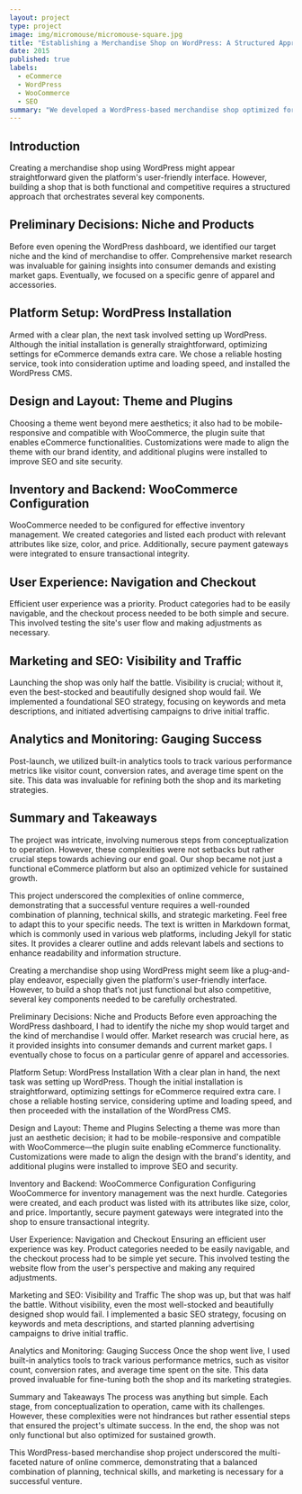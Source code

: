 ```yaml
---
layout: project
type: project
image: img/micromouse/micromouse-square.jpg
title: "Establishing a Merchandise Shop on WordPress: A Structured Approach"
date: 2015
published: true
labels:
  - eCommerce
  - WordPress
  - WooCommerce
  - SEO
summary: "We developed a WordPress-based merchandise shop optimized for usability, SEO, and sustained growth, winning accolades for design and functionality."
---
```


## Introduction

Creating a merchandise shop using WordPress might appear straightforward given the platform's user-friendly interface. However, building a shop that is both functional and competitive requires a structured approach that orchestrates several key components.

## Preliminary Decisions: Niche and Products

Before even opening the WordPress dashboard, we identified our target niche and the kind of merchandise to offer. Comprehensive market research was invaluable for gaining insights into consumer demands and existing market gaps. Eventually, we focused on a specific genre of apparel and accessories.

## Platform Setup: WordPress Installation

Armed with a clear plan, the next task involved setting up WordPress. Although the initial installation is generally straightforward, optimizing settings for eCommerce demands extra care. We chose a reliable hosting service, took into consideration uptime and loading speed, and installed the WordPress CMS.

## Design and Layout: Theme and Plugins

Choosing a theme went beyond mere aesthetics; it also had to be mobile-responsive and compatible with WooCommerce, the plugin suite that enables eCommerce functionalities. Customizations were made to align the theme with our brand identity, and additional plugins were installed to improve SEO and site security.

## Inventory and Backend: WooCommerce Configuration

WooCommerce needed to be configured for effective inventory management. We created categories and listed each product with relevant attributes like size, color, and price. Additionally, secure payment gateways were integrated to ensure transactional integrity.

## User Experience: Navigation and Checkout

Efficient user experience was a priority. Product categories had to be easily navigable, and the checkout process needed to be both simple and secure. This involved testing the site's user flow and making adjustments as necessary.

## Marketing and SEO: Visibility and Traffic

Launching the shop was only half the battle. Visibility is crucial; without it, even the best-stocked and beautifully designed shop would fail. We implemented a foundational SEO strategy, focusing on keywords and meta descriptions, and initiated advertising campaigns to drive initial traffic.

## Analytics and Monitoring: Gauging Success

Post-launch, we utilized built-in analytics tools to track various performance metrics like visitor count, conversion rates, and average time spent on the site. This data was invaluable for refining both the shop and its marketing strategies.

## Summary and Takeaways

The project was intricate, involving numerous steps from conceptualization to operation. However, these complexities were not setbacks but rather crucial steps towards achieving our end goal. Our shop became not just a functional eCommerce platform but also an optimized vehicle for sustained growth.

This project underscored the complexities of online commerce, demonstrating that a successful venture requires a well-rounded combination of planning, technical skills, and strategic marketing.
Feel free to adapt this to your specific needs. The text is written in Markdown format, which is commonly used in various web platforms, including Jekyll for static sites. It provides a clearer outline and adds relevant labels and sections to enhance readability and information structure.






Creating a merchandise shop using WordPress might seem like a plug-and-play endeavor, especially given the platform's user-friendly interface. However, to build a shop that’s not just functional but also competitive, several key components needed to be carefully orchestrated.

Preliminary Decisions: Niche and Products
Before even approaching the WordPress dashboard, I had to identify the niche my shop would target and the kind of merchandise I would offer. Market research was crucial here, as it provided insights into consumer demands and current market gaps. I eventually chose to focus on a particular genre of apparel and accessories.

Platform Setup: WordPress Installation
With a clear plan in hand, the next task was setting up WordPress. Though the initial installation is straightforward, optimizing settings for eCommerce required extra care. I chose a reliable hosting service, considering uptime and loading speed, and then proceeded with the installation of the WordPress CMS.

Design and Layout: Theme and Plugins
Selecting a theme was more than just an aesthetic decision; it had to be mobile-responsive and compatible with WooCommerce—the plugin suite enabling eCommerce functionality. Customizations were made to align the design with the brand's identity, and additional plugins were installed to improve SEO and security.

Inventory and Backend: WooCommerce Configuration
Configuring WooCommerce for inventory management was the next hurdle. Categories were created, and each product was listed with its attributes like size, color, and price. Importantly, secure payment gateways were integrated into the shop to ensure transactional integrity.

User Experience: Navigation and Checkout
Ensuring an efficient user experience was key. Product categories needed to be easily navigable, and the checkout process had to be simple yet secure. This involved testing the website flow from the user's perspective and making any required adjustments.

Marketing and SEO: Visibility and Traffic
The shop was up, but that was half the battle. Without visibility, even the most well-stocked and beautifully designed shop would fail. I implemented a basic SEO strategy, focusing on keywords and meta descriptions, and started planning advertising campaigns to drive initial traffic.

Analytics and Monitoring: Gauging Success
Once the shop went live, I used built-in analytics tools to track various performance metrics, such as visitor count, conversion rates, and average time spent on the site. This data proved invaluable for fine-tuning both the shop and its marketing strategies.

Summary and Takeaways
The process was anything but simple. Each stage, from conceptualization to operation, came with its challenges. However, these complexities were not hindrances but rather essential steps that ensured the project's ultimate success. In the end, the shop was not only functional but also optimized for sustained growth.

This WordPress-based merchandise shop project underscored the multi-faceted nature of online commerce, demonstrating that a balanced combination of planning, technical skills, and marketing is necessary for a successful venture.
